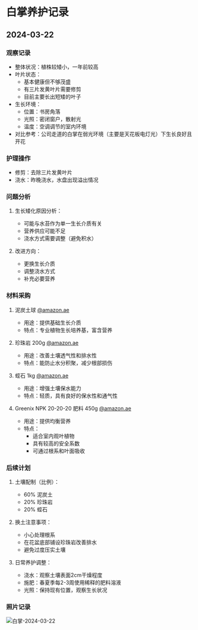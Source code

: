 # 白掌养护记录

## 2024-03-22

### 观察记录
- 整体状况：植株较矮小，一年前较高
- 叶片状态：
  - 基本健康但不够茂盛
  - 有三片发黄叶片需要修剪
  - 目前主要长出短矮的叶子
- 生长环境：
  - 位置：书房角落
  - 光照：密闭窗户，散射光
  - 温度：空调调节的室内环境
- 对比参考：公司走道的白掌在弱光环境（主要是天花板电灯光）下生长良好且开花

### 护理操作
- 修剪：去除三片发黄叶片
- 浇水：昨晚浇水，水盘出现溢出情况

### 问题分析
1. 生长矮化原因分析：
   - 可能与水苔作为单一生长介质有关
   - 营养供应可能不足
   - 浇水方式需要调整（避免积水）

2. 改进方向：
   - 更换生长介质
   - 调整浇水方式
   - 补充必要营养

### 材料采购
1. 泥炭土球 [@amazon.ae](https://www.amazon.ae/dp/B0BNPFLV3X)
   - 用途：提供基础生长介质
   - 特点：专业植物生长培养基，富含营养

2. 珍珠岩 200g [@amazon.ae](https://www.amazon.ae/dp/B0CZL742QT)
   - 用途：改善土壤透气性和排水性
   - 特点：能防止水分积聚，减少根部损伤

3. 蛭石 1kg [@amazon.ae](https://www.amazon.ae/dp/B0CBWNYDWM)
   - 用途：增强土壤保水能力
   - 特点：轻质，具有良好的保水性和通气性

4. Greenix NPK 20-20-20 肥料 450g [@amazon.ae](https://www.amazon.ae/dp/B0BKKYFBDY)
   - 用途：提供均衡营养
   - 特点：
     - 适合室内观叶植物
     - 具有较高的安全系数
     - 可通过根系和叶面吸收

### 后续计划
1. 土壤配制（比例）：
   - 60% 泥炭土
   - 20% 珍珠岩
   - 20% 蛭石

2. 换土注意事项：
   - 小心处理根系
   - 在花盆底部铺设珍珠岩改善排水
   - 避免过度压实土壤

3. 日常养护调整：
   - 浇水：观察土壤表面2cm干燥程度
   - 施肥：春夏季每2-3周使用稀释的肥料溶液
   - 光照：保持现有位置，观察生长状况

### 照片记录
![白掌-2024-03-22](../../图片/白掌/2024-03-22.jpg) 